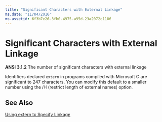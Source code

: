 ```yaml
---
title: "Significant Characters with External Linkage"
ms.date: "11/04/2016"
ms.assetid: 6f3b7e26-3fb0-4975-a95d-23a2072c1186
---
```

# Significant Characters with External Linkage

**ANSI 3.1.2** The number of significant characters with external linkage

Identifiers declared `extern` in programs compiled with Microsoft C are significant to 247 characters. You can modify this default to a smaller number using the /H (restrict length of external names) option.

## See Also

[Using extern to Specify Linkage](../cpp/using-extern-to-specify-linkage.md)